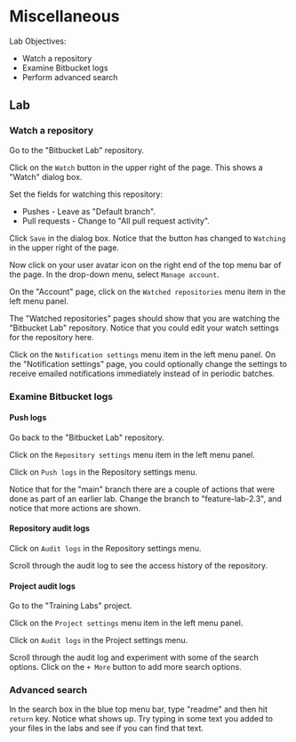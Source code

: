 # Miscellaneous

Lab Objectives:
- Watch a repository
- Examine Bitbucket logs
- Perform advanced search

## Lab

### Watch a repository

Go to the "Bitbucket Lab" repository.

Click on the `Watch` button in the upper right of the page.  This shows a "Watch" dialog box.  

Set the fields for watching this repository:
* Pushes - Leave as "Default branch".
* Pull requests - Change to "All pull request activity".

Click `Save` in the dialog box.  Notice that the button has changed to `Watching` in the upper right of the page.

Now click on your user avatar icon on the right end of the top menu bar of the page.  In the drop-down menu, select `Manage account`.

On the "Account" page, click on the `Watched repositories` menu item in the left menu panel.

The "Watched repositories" pages should show that you are watching the "Bitbucket Lab" repository.  Notice that you could edit your watch settings for the repository here.

Click on the `Notification settings` menu item in the left menu panel.  On the "Notification settings" page, you could optionally change the settings to receive emailed notifications immediately instead of in periodic batches.

### Examine Bitbucket logs

#### Push logs

Go back to the "Bitbucket Lab" repository.

Click on the `Repository settings` menu item in the left menu panel.

Click on `Push logs` in the Repository settings menu.

Notice that for the "main" branch there are a couple of actions that were done as part of an earlier lab.  Change the branch to "feature-lab-2.3", and notice that more actions are shown.

#### Repository audit logs

Click on `Audit logs` in the Repository settings menu.

Scroll through the audit log to see the access history of the repository.

#### Project audit logs

Go to the "Training Labs" project.

Click on the `Project settings` menu item in the left menu panel.

Click on `Audit logs` in the Project settings menu.

Scroll through the audit log and experiment with some of the search options.  Click on the `+ More` button to add more search options.

### Advanced search

In the search box in the blue top menu bar, type "readme" and then hit `return` key.  Notice what shows up.  Try typing in some text you added to your files in the labs and see if you can find that text.
